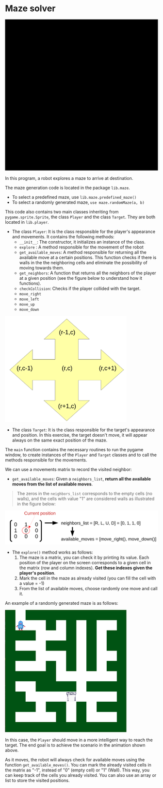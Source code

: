 # Maze solver

![](graphics/maze.gif)

In this program, a robot explores a maze to arrive at destination. 

The maze generation code is located in the package `lib.maze`.
* To select a predefined maze, use `lib.maze.predefined_maze()`
* To select a randomly generated maze, `use maze.randomMaze(a, b)`


This code also contains two main classes inheriting from `pygame.sprite.Sprite`, the class `Player` and the class `Target`. They are both located in `lib.player`.

* The class `Player`: It is the class responsible for the player's appearance and movements. It contains the following methods:
  * `__init__`: The constructor, it initializes an instance of the class.
  * `explore` : A method responsible for the movement of the robot
  * `get_available_moves`: A method responsible for returning all the available move at a certain positions. This function checks if there is walls in the the neighboring cells and eliminate the possibility of moving towards them.
  * `get_neighbors`: A function that returns all the neighbors of the player at a given position (see the figure below to understand how it functions).
  * `checkCollision`: Checks if the player collided with the target.
  * `move_right`
  * `move_left`
  * `move_up`
  * `move_down`

<img src="graphics/directions.png" alt="drawing" width="400"/>

* The class `Target`: It is the class responsible for the target's appearance and position. In this exercise, the target doesn't move, it will appear always on the same exact position of the maze.

The `main` function contains the necessary routines to run the pygame window, to create instances of the `Player` and `Target` classes and to call the methods responsible for the movements.

We can use a movements matrix to record the visited neighbor:

* `get_available_moves`: Given a `neighbors_list`, **return all the available moves from the list of available moves**.

> The zeros in the `neighbors_list` corresponds to the empty cells (no walls), and the cells with value "1" are considered walls as illustrated in the figure below:

![](graphics/matrix-move.png)


* The `explore()` method works as follows:
  1. The maze is a matrix,  you can check it by printing its value. Each position of the player on the screen corresponds to a given cell in the matrix (row and column indexes). **Get these indexes given the player's position**.
  2. Mark the cell in the maze as already visited (you can fill the cell with a value = -1)
  3. From the list of available moves, choose randomly one move and call it.

An example of a randomly generated maze is as follows:

<img src="graphics/maze.png" alt="drawing" width="400"/>

In this case, the `Player` should move in a more intelligent way to reach the target. The end goal is to achieve the scenario in the animation shown above.

As it moves, the robot will always check for available moves using the function `get_available_moves()`. You can mark the already visited cells in the matrix as "-1", instead of "0" (empty cell) or "1" (Wall). This way, you can keep track of the cells you already visited.
You can also use an array or list to store the visited positions.
